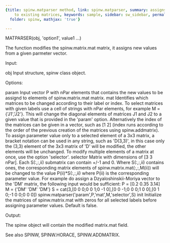 ```yaml
---
{title: spinw.matparser method, link: spinw.matparser, summary: assigns new values
    to existing matrices, keywords: sample, sidebar: sw_sidebar, permalink: spinw_matparser.html,
  folder: spinw, mathjax: 'true'}

---
```

 
MATPARSER(obj, 'option1', value1 ...)
 
The function modifies the spinw.matrix.mat matrix, it assigns new values
from a given parmeter vector.
 
Input:
 
obj           Input structure, spinw class object.
 
Options:
 
param         Input vector P with nPar elements that contains the
              new values to be assignd to elements of spinw.matrix.mat
              matrix.
mat           Identifies which matrices to be changed according to their
              label or index. To select matrices with given labels use a
              cell of strings with nPar elements, for example
              M = {'J1','J2'}. This will change the diagonal elements of
              matrices J1 and J2 to a given value that is provided in the
              'param' option. Alternatively the index of the matrices can
              be given in a vector, such as [1 2] (index runs according
              to the order of the previous creation of the matrices using
              spinw.addmatrix).
              To assign parameter value only to a selected element of a
              3x3 matrix, a bracket notation can be used in any string,
              such as 'D(3,3)', in this case only the (3,3) element of
              the 3x3 matrix of 'D' will be modified, the other elements
              will be unchanged. To modify multiple elements of a matrix
              at once, use the option 'selector'.
selector      Matrix with dimensions of [3 3 nPar]. Each S(:,:,ii)
              submatrix can contain +/-1 and 0. Where S(:,:,ii) contains
              ones, the corresponding matrix elements of
              spinw.matrix.mat(:,:,M(ii)) will be changed to the value
              P(ii)*S(:,:,ii) where P(ii) is the corresponding parameter
              value. For example do assign a Dzyaloshinskii-Moriya vector
              to the 'DM' matrix, the following input would be
              sufficient:
              P = [0.2 0.35 3.14]
              M = {'DM' 'DM' 'DM'}
              S = cat(3,[0 0 0;0 0 1;0 -1 0],[0 0 -1;0 0 0;1 0 0],[0 1 0;-1 0 0;0 0 0])
              spinw.matparser('param',P,'mat',M,'selector',S)
init          Initialize the matrices of spinw.matrix.mat with zeros for all
              selected labels before assigning parameter values. Default
              is false.
 
Output:
 
The spinw object will contain the modified matrix.mat field.
 
See also SPINW, SPINW.HORACE, SPINW.ADDMATRIX.
 

